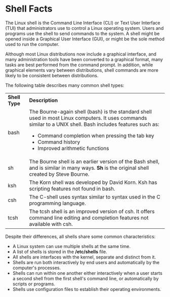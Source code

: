 # Shell Facts

The Linux shell is the Command Line Interface (CLI) or Text User Interface
(TUI) that administrators use to control a Linux operating system. Users and
programs use the shell to send commands to the system. A shell might be opened
inside a Graphical User Interface (GUI), or might be the sole method used to
run the computer.

Although most Linux distributions now include a graphical interface, and many
administration tools have been converted to a graphical format, many tasks are
best performed from the command prompt. In addition, while graphical elements
vary between distributions, shell commands are more likely to be consistent
between distributions.

The following table describes many common shell types:

<table>

<tr> <td><b>Shell Type</b></td> <td><b>Description</b></td>

</tr>

<tr> <td>bash</td> <td>The Bourne-again shell (bash) is the standard shell
used in most Linux computers. It uses commands similar to a UNIX shell. Bash
includes features such as:

<ul>

<li>Command completion when pressing the tab key

</li>

<li>Command history

</li>

<li>Improved arithmetic functions

</li>

</ul> </td>

</tr>

<tr> <td>sh</td> <td>The Bourne shell is an earlier version of the Bash shell,
and is similar in many ways. <b>Sh </b>is the original shell created by Steve
Bourne.</td>

</tr>

<tr> <td>ksh</td> <td>The Korn shell was developed by David Korn. Ksh has
scripting features not found in bash.</td>

</tr>

<tr> <td>csh</td> <td>The C-shell uses syntax similar to syntax used in the C
programming language.</td>

</tr>

<tr> <td>tcsh</td> <td>The tcsh shell is an improved version of csh. It offers
command line editing and completion features not available with csh.</td>

</tr> </table>

Despite their differences, all shells share some common characteristics:

  * A Linux system can use multiple shells at the same time. 
  * A list of shells is stored in the **/etc/shells** file. 
  * All shells are interfaces with the kernel, separate and distinct from it. 
  * Shells are run both interactively by end users and automatically by the computer's processes. 
  * Shells can run within one another either interactively when a user starts a second shell from the first shell's command line, or automatically by scripts or programs. 
  * Shells use configuration files to establish their operating environments. 

